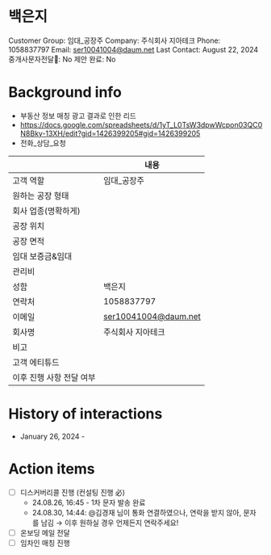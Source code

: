 # 백은지

Customer Group: 임대_공장주
Company: 주식회사 지아테크
Phone: 1058837797
Email: ser10041004@daum.net
Last Contact: August 22, 2024
중개사문자전달📩: No
제안 완료: No

# Background info

- 부동산 정보 매칭 광고 결과로 인한 리드
- https://docs.google.com/spreadsheets/d/1yT_L0TsW3dpwWcpon03QC0N8Bky-13XH/edit?gid=1426399205#gid=1426399205
- 전화_상담_요청

|  | 내용 |
| --- | --- |
| 고객 역할 | 임대_공장주 |
| 원하는 공장 형태 |  |
| 회사 업종(명확하게) |  |
| 공장 위치 |  |
| 공장 면적 |  |
| 임대 보증금&임대 |  |
| 관리비 |  |
| 성함 | 백은지 |
| 연락처 | 1058837797 |
| 이메일 | [ser10041004@daum.net](mailto:ser10041004@daum.net) |
| 회사명 | 주식회사 지아테크 |
| 비고 |  |
| 고객 에티튜드 |  |
| 이후 진행 사항 전달 여부 |  |

# History of interactions

- January 26, 2024 -

# Action items

- [ ]  디스커버리콜 진행 (컨설팅 진행 必)
    - 24.08.26, 16:45 - 1차 문자 발송 완료
    - 24.08.30, 14:44: @김경재 님이 통화 연결하였으나, 연락을 받지 않아, 문자를 남김 → 이후 원하실 경우 언제든지 연락주세요!
- [ ]  온보딩 메일 전달
- [ ]  임차인 매칭 진행
